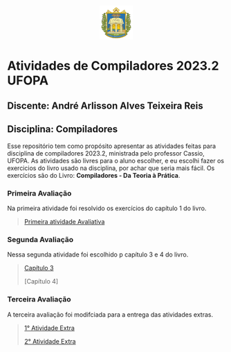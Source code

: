 <div align="center">
    <img src="https://raw.githubusercontent.com/GabrieleAraujo/database-data-mining/main/icon/Ufopa_braso_PNG_fundo_transparente.png" width="15%">
</div>

# Atividades de Compiladores 2023.2 UFOPA
## Discente: André Arlisson Alves Teixeira Reis
## Disciplina: Compiladores
Esse repositório tem como propósito apresentar as atividades feitas para disciplina de compiladores 2023.2, ministrada pelo professor Cassio, UFOPA.
As atividades são livres para o aluno escolher, e eu escolhi fazer os exercicios do livro usado na disciplina, por achar que seria mais fácil.
Os exercícios são do Livro: **Compiladores - Da Teoria à Prática**.

### Primeira Avaliação
Na primeira atividade foi resolvido os exercícios do capítulo 1 do livro.
>[Primeira atividade Avaliativa](https://github.com/AndreReis34/Atividades_de_Compilador/blob/main/1%C2%B0_Avaliacao/Exercicio_Do_Cap01.pdf)

### Segunda Avaliação
Nessa segunda atividade foi escolhido p capítulo 3 e 4 do livro.
>[Capítulo 3](https://github.com/AndreReis34/Atividades_de_Compilador/blob/main/2%C2%B0_Avalia%C3%A7%C3%A3o/Exerc%C3%ADcios%20do%20Capitulo%203.pdf)
>
>[Capítulo 4]
### Terceira Avaliação
A terceira avaliação foi modifciada para a entrega das atividades extras.
>[1° Atividade Extra](https://github.com/AndreReis34/Atividades_de_Compilador/blob/main/3%C2%B0_Avalia%C3%A7%C3%A3o/1%C2%B0%20Atividade%20Extra.pdf)
>
>[2° Atividade Extra](https://github.com/AndreReis34/Atividades_de_Compilador/blob/main/3%C2%B0_Avalia%C3%A7%C3%A3o/2%C2%B0%20Atividade%20Extra.pdf)
